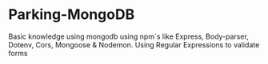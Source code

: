# Parking-MongoDB
Basic knowledge using mongodb using npm´s like Express, Body-parser, Dotenv, Cors, Mongoose & Nodemon. 
Using Regular Expressions to validate forms 

